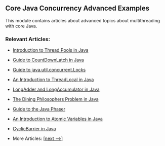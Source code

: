 ## Core Java Concurrency Advanced Examples

This module contains articles about advanced topics about multithreading with core Java.

### Relevant Articles: 
- [Introduction to Thread Pools in Java](https://www.baeldung.com/thread-pool-java-and-guava)
- [Guide to CountDownLatch in Java](https://www.baeldung.com/java-countdown-latch)
- [Guide to java.util.concurrent.Locks](https://www.baeldung.com/java-concurrent-locks)
- [An Introduction to ThreadLocal in Java](https://www.baeldung.com/java-threadlocal)
- [LongAdder and LongAccumulator in Java](https://www.baeldung.com/java-longadder-and-longaccumulator)
- [The Dining Philosophers Problem in Java](https://www.baeldung.com/java-dining-philoshophers)
- [Guide to the Java Phaser](https://www.baeldung.com/java-phaser)
- [An Introduction to Atomic Variables in Java](https://www.baeldung.com/java-atomic-variables)
- [CyclicBarrier in Java](https://www.baeldung.com/java-cyclic-barrier)

- More Articles: [[next -->]](/core-java-modules/core-java-concurrency-advanced-2)
